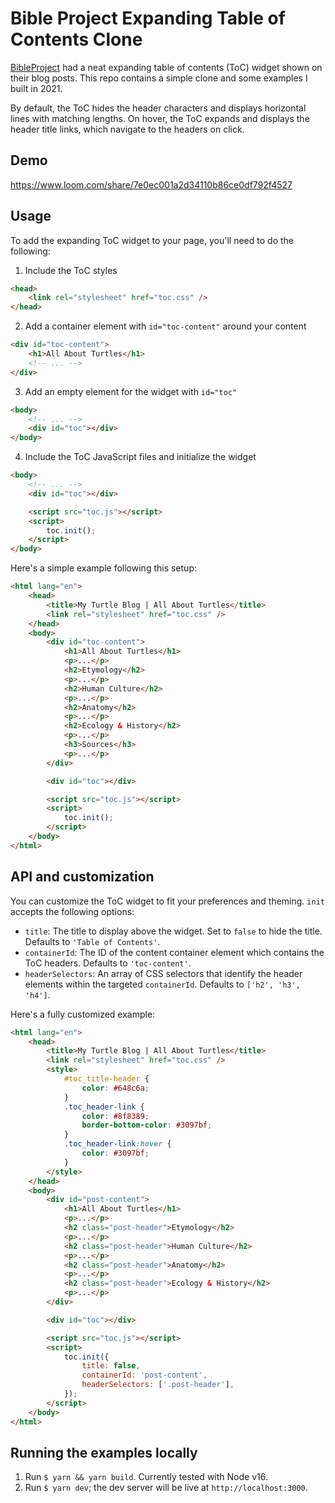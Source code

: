 # Bible Project Expanding Table of Contents Clone

[BibleProject](https://bibleproject.com/) had a neat expanding table of contents (ToC) widget shown on their blog posts. This repo contains a simple clone and some examples I built in 2021.

By default, the ToC hides the header characters and displays horizontal lines with matching lengths. On hover, the ToC expands and displays the header title links, which navigate to the headers on click.

## Demo

https://www.loom.com/share/7e0ec001a2d34110b86ce0df792f4527

## Usage

To add the expanding ToC widget to your page, you'll need to do the following:

1. Include the ToC styles

```html
<head>
    <link rel="stylesheet" href="toc.css" />
</head>
```

2. Add a container element with `id="toc-content"` around your content

```html
<div id="toc-content">
    <h1>All About Turtles</h1>
    <!-- ... -->
</div>
```

3. Add an empty element for the widget with `id="toc"`

```html
<body>
    <!-- ... -->
    <div id="toc"></div>
</body>
```

4. Include the ToC JavaScript files and initialize the widget

```html
<body>
    <!-- ... -->
    <div id="toc"></div>

    <script src="toc.js"></script>
    <script>
        toc.init();
    </script>
</body>
```

Here's a simple example following this setup:

```html
<html lang="en">
    <head>
        <title>My Turtle Blog | All About Turtles</title>
        <link rel="stylesheet" href="toc.css" />
    </head>
    <body>
        <div id="toc-content">
            <h1>All About Turtles</h1>
            <p>...</p>
            <h2>Etymology</h2>
            <p>...</p>
            <h2>Human Culture</h2>
            <p>...</p>
            <h2>Anatomy</h2>
            <p>...</p>
            <h2>Ecology & History</h2>
            <p>...</p>
            <h3>Sources</h3>
            <p>...</p>
        </div>

        <div id="toc"></div>

        <script src="toc.js"></script>
        <script>
            toc.init();
        </script>
    </body>
</html>
```

## API and customization

You can customize the ToC widget to fit your preferences and theming. `init` accepts the following options:

-   `title`: The title to display above the widget. Set to `false` to hide the title. Defaults to `'Table of Contents'`.
-   `containerId`: The ID of the content container element which contains the ToC headers. Defaults to `'toc-content'`.
-   `headerSelectors`: An array of CSS selectors that identify the header elements within the targeted `containerId`. Defaults to `['h2', 'h3', 'h4']`.

Here's a fully customized example:

```html
<html lang="en">
    <head>
        <title>My Turtle Blog | All About Turtles</title>
        <link rel="stylesheet" href="toc.css" />
        <style>
            #toc_title-header {
                color: #648c6a;
            }
            .toc_header-link {
                color: #8f8389;
                border-bottom-color: #3097bf;
            }
            .toc_header-link:hover {
                color: #3097bf;
            }
        </style>
    </head>
    <body>
        <div id="post-content">
            <h1>All About Turtles</h1>
            <p>...</p>
            <h2 class="post-header">Etymology</h2>
            <p>...</p>
            <h2 class="post-header">Human Culture</h2>
            <p>...</p>
            <h2 class="post-header">Anatomy</h2>
            <p>...</p>
            <h2 class="post-header">Ecology & History</h2>
            <p>...</p>
        </div>

        <div id="toc"></div>

        <script src="toc.js"></script>
        <script>
            toc.init({
                title: false,
                containerId: 'post-content',
                headerSelectors: ['.post-header'],
            });
        </script>
    </body>
</html>
```

## Running the examples locally

1. Run `$ yarn && yarn build`. Currently tested with Node v16.
2. Run `$ yarn dev`; the dev server will be live at `http://localhost:3000`.
